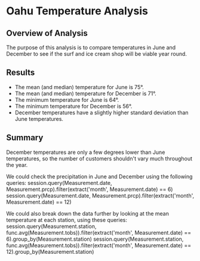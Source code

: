 # Oahu Temperature Analysis

## Overview of Analysis
The purpose of this analysis is to compare temperatures in June and December to see if the surf and ice cream shop will be viable year round.

## Results
- The mean (and median) temperature for June is 75°.
- The mean (and median) temperature for December is 71°.
- The minimum temperature for June is 64°.
- The minimum temperature for December is 56°.
- December temperatures have a slightly higher standard deviation than June temperatures.

## Summary
December temperatures are only a few degrees lower than June temperatures, so the number of customers shouldn't vary much throughout the year.

We could check the precipitation in June and December using the following queries:
    session.query(Measurement.date, Measurement.prcp).filter(extract('month', Measurement.date) == 6)
	session.query(Measurement.date, Measurement.prcp).filter(extract('month', Measurement.date) == 12)
	
We could also break down the data further by looking at the mean temperature at each station, using these queries:
    session.query(Measurement.station, func.avg(Measurement.tobs)).filter(extract('month', Measurement.date) == 6).group_by(Measurement.station)
	session.query(Measurement.station, func.avg(Measurement.tobs)).filter(extract('month', Measurement.date) == 12).group_by(Measurement.station)
